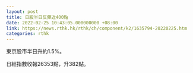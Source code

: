 ```yaml
---
layout: post
title: 日股半日反彈近400點
date: 2022-02-25 10:43:05.000000000 +08:00
link: https://news.rthk.hk/rthk/ch/component/k2/1635794-20220225.htm
categories: rthk
---
```


東京股市半日升約1.5%。

日經指數收報26353點，升382點。
